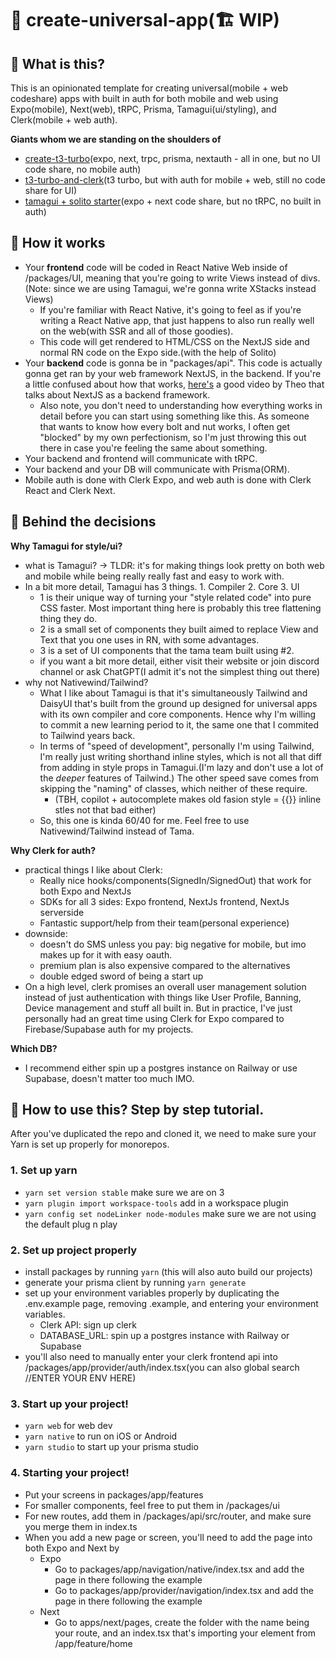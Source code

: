 # 🌌 create-universal-app(🏗️ WIP)

## 🤨 What is this?

This is an opinionated template for creating universal(mobile + web codeshare) apps with built in auth for both mobile and web using Expo(mobile), Next(web), tRPC, Prisma, Tamagui(ui/styling), and Clerk(mobile + web auth).

**Giants whom we are standing on the shoulders of**

- [create-t3-turbo](https://github.com/t3-oss/create-t3-turbo)(expo, next, trpc, prisma, nextauth - all in one, but no UI code share, no mobile auth)
- [t3-turbo-and-clerk](https://github.com/clerkinc/t3-turbo-and-clerk)(t3 turbo, but with auth for mobile + web, still no code share for UI)
- [tamagui + solito starter](https://github.com/tamagui/tamagui/tree/master/starters/next-expo-solito)(expo + next code share, but no tRPC, no built in auth)

## 🌟 How it works

- Your **frontend** code will be coded in React Native Web inside of /packages/UI, meaning that you're going to write Views instead of divs.(Note: since we are using Tamagui, we're gonna write XStacks instead Views)
  - If you're familiar with React Native, it's going to feel as if you're writing a React Native app, that just happens to also run really well on the web(with SSR and all of those goodies).
  - This code will get rendered to HTML/CSS on the NextJS side and normal RN code on the Expo side.(with the help of Solito)
- Your **backend** code is gonna be in "packages/api". This code is actually gonna get ran by your web framework NextJS, in the backend. If you're a little confused about how that works, [here's](https://www.youtube.com/watch?v=2cB5Fh46Vi4&t=1017s) a good video by Theo that talks about NextJS as a backend framework.
  - Also note, you don't need to understanding how everything works in detail before you can start using something like this. As someone that wants to know how every bolt and nut works, I often get "blocked" by my own perfectionism, so I'm just throwing this out there in case you're feeling the same about something.
- Your backend and frontend will communicate with tRPC.
- Your backend and your DB will communicate with Prisma(ORM).
- Mobile auth is done with Clerk Expo, and web auth is done with Clerk React and Clerk Next.

## 💭 Behind the decisions

**Why Tamagui for style/ui?**

- what is Tamagui? -> TLDR: it's for making things look pretty on both web and mobile while being really really fast and easy to work with.
- In a bit more detail, Tamagui has 3 things. 1. Compiler 2. Core 3. UI
  - 1 is their unique way of turning your "style related code" into pure CSS faster. Most important thing here is probably this tree flattening thing they do.
  - 2 is a small set of components they built aimed to replace View and Text that you one uses in RN, with some advantages.
  - 3 is a set of UI components that the tama team built using #2.
  - if you want a bit more detail, either visit their website or join discord channel or ask ChatGPT(I admit it's not the simplest thing out there)
- why not Nativewind/Tailwind?
  - What I like about Tamagui is that it's simultaneously Tailwind and DaisyUI that's built from the ground up designed for universal apps with its own compiler and core components. Hence why I'm willing to commit a new learning period to it, the same one that I commited to Tailwind years back.
  - In terms of "speed of development", personally I'm using Tailwind, I'm really just writing shorthand inline styles, which is not all that diff from adding in style props in Tamagui.(I'm lazy and don't use a lot of the _deeper_ features of Tailwind.) The other speed save comes from skipping the "naming" of classes, which neither of these require.
    - (TBH, copilot + autocomplete makes old fasion style = {{}} inline stles not that bad either)
  - So, this one is kinda 60/40 for me. Feel free to use Nativewind/Tailwind instead of Tama.

**Why Clerk for auth?**

- practical things I like about Clerk:
  - Really nice hooks/components(SignedIn/SignedOut) that work for both Expo and NextJs
  - SDKs for all 3 sides: Expo frontend, NextJs frontend, NextJs serverside
  - Fantastic support/help from their team(personal experience)
- downside:
  - doesn't do SMS unless you pay: big negative for mobile, but imo makes up for it with easy oauth.
  - premium plan is also expensive compared to the alternatives
  - double edged sword of being a start up
- On a high level, clerk promises an overall user management solution instead of just authentication with things like User Profile, Banning, Device management and stuff all built in. But in practice, I've just personally had an great time using Clerk for Expo compared to Firebase/Supabase auth for my projects.

**Which DB?**

- I recommend either spin up a postgres instance on Railway or use Supabase, doesn't matter too much IMO.


## 🔨 How to use this? Step by step tutorial.
After you've duplicated the repo and cloned it, we need to make sure your Yarn is set up properly for monorepos.

### 1. Set up yarn
- `yarn set version stable` make sure we are on 3 
- `yarn plugin import workspace-tools` add in a workspace plugin 
- `yarn config set nodeLinker node-modules` make sure we are not using the default plug n play 

### 2. Set up project properly
- install packages by running `yarn` (this will also auto build our projects)
- generate your prisma client by running `yarn generate`
- set up your environment variables properly by duplicating the .env.example page, removing .example, and entering your environment variables.
  - Clerk API: sign up clerk
  - DATABASE_URL: spin up a postgres instance with Railway or Supabase
- you'll also need to manually enter your clerk frontend api into /packages/app/provider/auth/index.tsx(you can also global search //ENTER YOUR ENV HERE)

### 3. Start up your project!
- `yarn web` for web dev
- `yarn native` to run on iOS or Android
- `yarn studio` to start up your prisma studio

### 4. Starting your project!
- Put your screens in packages/app/features
- For smaller components, feel free to put them in /packages/ui
- For new routes, add them in /packages/api/src/router, and make sure you merge them in index.ts
- When you add a new page or screen, you'll need to add the page into both Expo and Next by
  - Expo
    - Go to packages/app/navigation/native/index.tsx and add the page in there following the example
    - Go to packages/app/provider/navigation/index.tsx and add the page in there following the example
  - Next
    - Go to apps/next/pages, create the folder with the name being your route, and an index.tsx that's importing your element from /app/feature/home

